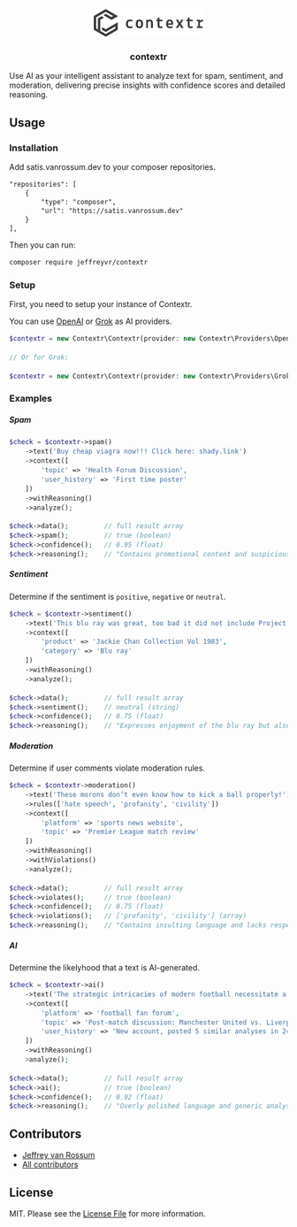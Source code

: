 <div align="center">
    <picture>
    <source
    srcset="./art/logo-light.svg"
    media="(prefers-color-scheme: dark)"
    height="50"
    />
    <img
    src="./art/logo-dark.svg"
    alt="contextr logo"
    height="50"
    />
    </picture>

  <h3 align="center">contextr</h3>
</div>

Use AI as your intelligent assistant to analyze text for spam, sentiment, and moderation, delivering precise insights with confidence scores and detailed reasoning.

## Usage

### Installation

Add satis.vanrossum.dev to your composer repositories.

```
"repositories": [
    {
        "type": "composer",
        "url": "https://satis.vanrossum.dev"
    }
],
```

Then you can run:

```bash
composer require jeffreyvr/contextr
```

### Setup

First, you need to setup your instance of Contextr.

You can use [OpenAI](http://platform.openai.com/) or [Grok](https://x.ai/api) as AI providers.

```php
$contextr = new Contextr\Contextr(provider: new Contextr\Providers\OpenAi(apiKey: 'API_KEY'));

// Or for Grok:

$contextr = new Contextr\Contextr(provider: new Contextr\Providers\Grok(apiKey: 'API_KEY'));
```

### Examples

##### Spam

```php
$check = $contextr->spam()
    ->text('Buy cheap viagra now!!! Click here: shady.link')
    ->context([
        'topic' => 'Health Forum Discussion',
        'user_history' => 'First time poster'
    ])
    ->withReasoning()
    ->analyze();

$check->data();         // full result array
$check->spam();         // true (boolean)
$check->confidence();   // 0.95 (float)
$check->reasoning();    // "Contains promotional content and suspicious link"
```

##### Sentiment

Determine if the sentiment is `positive`, `negative` or `neutral`.

```php
$check = $contextr->sentiment()
    ->text('This blu ray was great, too bad it did not include Project A.')
    ->context([
        'product' => 'Jackie Chan Collection Vol 1983',
        'category' => 'Blu ray'
    ])
    ->withReasoning()
    ->analyze();

$check->data();         // full result array
$check->sentiment();    // neutral (string)
$check->confidence();   // 0.75 (float)
$check->reasoning();    // "Expresses enjoyment of the blu ray but also disappointment about the absence of a specific content." (string)
```

##### Moderation

Determine if user comments violate moderation rules.

```php
$check = $contextr->moderation()
    ->text('These morons don’t even know how to kick a ball properly!')
    ->rules(['hate speech', 'profanity', 'civility'])
    ->context([
        'platform' => 'sports news website',
        'topic' => 'Premier League match review'
    ])
    ->withReasoning()
    ->withViolations()
    ->analyze();

$check->data();         // full result array
$check->violates();     // true (boolean)
$check->confidence();   // 0.75 (float)
$check->violations();   // ['profanity', 'civility'] (array)
$check->reasoning();    // "Contains insulting language and lacks respectful tone"
```

##### AI

Determine the likelyhood that a text is AI-generated.

```php
$check = $contextr->ai()
    ->text('The strategic intricacies of modern football necessitate a comprehensive understanding of player positioning, tactical adaptability, and cohesive team synergy to achieve superior performance outcomes.')
    ->context([
        'platform' => 'football fan forum',
        'topic' => 'Post-match discussion: Manchester United vs. Liverpool',
        'user_history' => 'New account, posted 5 similar analyses in 24 hours'
    ])
    ->withReasoning()
    >analyze();

$check->data();         // full result array
$check->ai();           // true (boolean)
$check->confidence();   // 0.92 (float)
$check->reasoning();    // "Overly polished language and generic analysis typical of AI-generated text, especially given the user's pattern of similar posts."
```

## Contributors
* [Jeffrey van Rossum](https://github.com/jeffreyvr)
* [All contributors](https://github.com/contextr-dev/contextr/graphs/contributors)

## License
MIT. Please see the [License File](/LICENSE) for more information.
